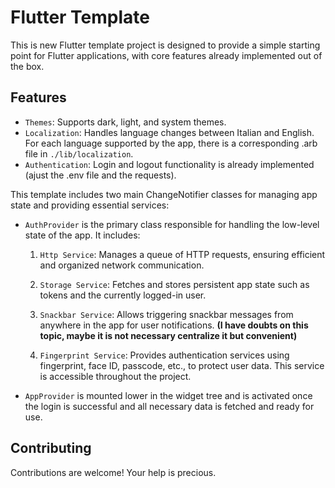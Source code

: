 # Flutter Template

This is new Flutter template project is designed to provide a simple starting point for Flutter applications, with core features already implemented out of the box.

## Features

- `Themes`: Supports dark, light, and system themes.
- `Localization`: Handles language changes between Italian and English. For each language supported by the app,
  there is a corresponding .arb file in `./lib/localization`.
- `Authentication`: Login and logout functionality is already implemented (ajust the .env file and the requests).

This template includes two main ChangeNotifier classes for managing app state and providing essential services:

- `AuthProvider` is the primary class responsible for handling the low-level state of the app. It includes:

  1. `Http Service`: Manages a queue of HTTP requests, ensuring efficient and organized network communication.

  2. `Storage Service`:
     Fetches and stores persistent app state such as tokens and the currently logged-in user.

  3. `Snackbar Service`: Allows triggering snackbar messages from anywhere in the app for user notifications. **(I have doubts on this topic, maybe it is not necessary centralize it but convenient)**

  4. `Fingerprint Service`:
     Provides authentication services using fingerprint, face ID, passcode, etc., to protect user data. This service is accessible throughout the project.

- `AppProvider` is mounted lower in the widget tree and is activated once the login is successful and all necessary data is fetched and ready for use.

## Contributing

Contributions are welcome! Your help is precious.